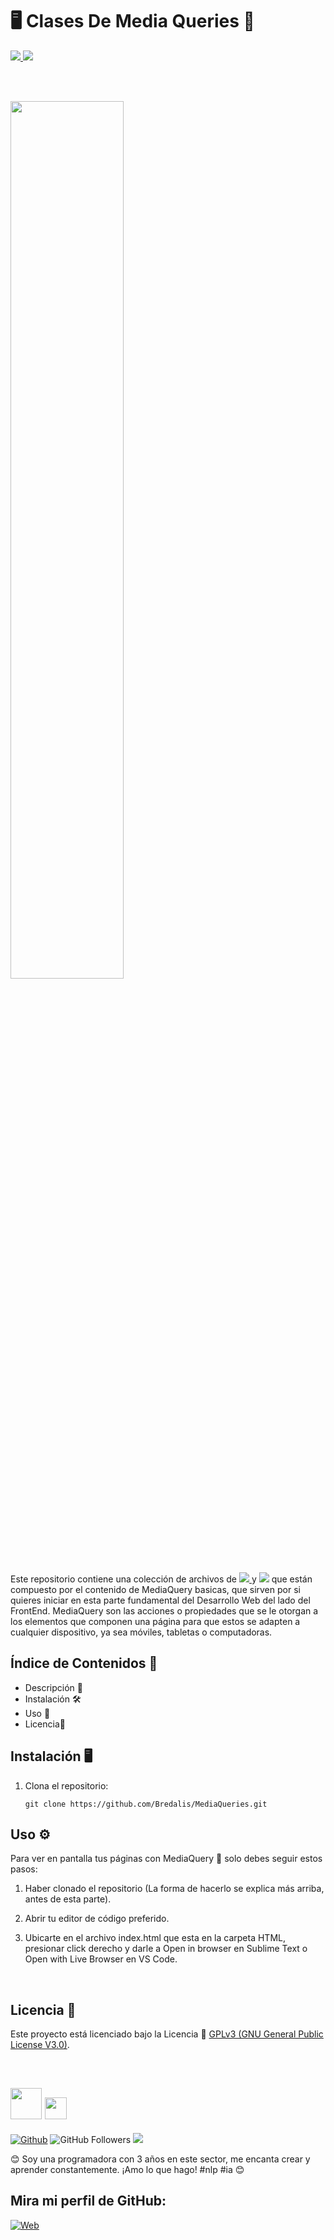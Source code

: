 <h1><b>🖥️ Clases De Media Queries 📱</b></h1>

<a href="https://lenguajehtml.com/" target="_blank"> 
  <img src="https://img.shields.io/badge/HTML-E74C3C">
</a>
<a href="https://lenguajecss.com/" target="_blank">
  <img src="https://img.shields.io/badge/CSS-3498DB">  
</a>

<br><br>

<img src="https://i.pinimg.com/236x/ca/1e/a8/ca1ea804473ff7c647d772fecc2055a3.jpg" width="60%">

<p>
  Este repositorio contiene una colección de archivos de <a href="https://lenguajehtml.com/" target="_blank"><img src="https://img.shields.io/badge/HTML-E74C3C">
  </a> y <a href="https://lenguajecss.com/" target="_blank"><img src="https://img.shields.io/badge/CSS-3498DB"></a> que están compuesto por el contenido de MediaQuery
  basicas, que sirven por si quieres iniciar en esta parte fundamental del Desarrollo Web del lado del FrontEnd. MediaQuery
  son las acciones o propiedades que se le otorgan a los elementos que componen una página para que estos se adapten a cualquier
  dispositivo, ya sea móviles, tabletas o computadoras.  
</p>

## Índice de Contenidos 🧾

- Descripción 📝
- Instalación 🛠️
- Uso 📘
- Licencia📜

## Instalación 🖥️

1. Clona el repositorio:

    ```
    git clone https://github.com/Bredalis/MediaQueries.git
    ```
    
## Uso ⚙️

Para ver en pantalla tus páginas con MediaQuery 📱 solo debes seguir estos pasos:

1. Haber clonado el repositorio (La forma de hacerlo se explica más arriba, antes de esta parte).

2. Abrir tu editor de código preferido. 

3. Ubicarte en el archivo index.html que esta en la carpeta HTML, presionar click derecho y
darle a Open in browser en Sublime Text o Open with Live Browser en VS Code.

<br>

## Licencia 📜

Este proyecto está licenciado bajo la Licencia 📜 <a href="https://www.gnu.org/licenses/gpl-3.0.en.html" target="_blank">GPLv3 (GNU General Public License V3.0)</a>.

<br>

## <img src="https://avatars.githubusercontent.com/u/111624948?s=400&u=cd081f79392220d8cd2a22f2a8d5d3b18814350a&v=4" width="50" height="50"> <img src="https://readme-typing-svg.demolab.com?font=Roboto+Slab&color=%23FFFFFF&size=35&center=true&vCenter=true&width=450&duration=1500&pause=1000&lines=Hola,+soy;Bredalis+Gautreaux!" width="auto" height="35"/>
[![Github](https://img.shields.io/github/followers/Bredalis?label=Follow&style=social)](https://github.com/Bredalis)
![GitHub Followers](https://img.shields.io/github/stars/bredalis?style=social)
<a href="https://www.linkedin.com/in/bredalis-gautreaux/" target="_blank">
  <img src="https://img.shields.io/badge/-LinkedIn-blue?style=flat-square&logo=Linkedin&logoColor=white">
</a>

😊 Soy una programadora con 3 años en este sector, me encanta crear y aprender constantemente. ¡Amo lo que hago! #nlp #ia 😊

## Mira mi perfil de GitHub:
[![Web](https://img.shields.io/badge/GitHub-Bredalis-14a1f0?style=for-the-badge&logo=github&logoColor=white&labelColor=101010)](https://github.com/bredalis)

